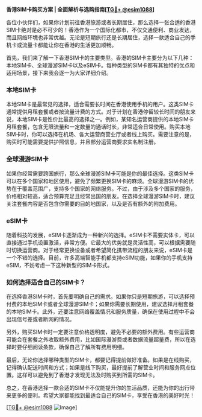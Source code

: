**香港SIM卡购买方案 | 全面解析与选购指南[[TG💪+ @esim1088](https://t.me/s/esim1088)]**

各位小伙伴们，如果你计划前往香港旅游或者长期居住，那么选择一张合适的香港SIM卡绝对是必不可少的！香港作为一个国际化都市，不仅交通便利、商业发达，而且网络环境也非常优越。无论是短期旅行还是长期居住，选择一款适合自己的手机卡或流量卡都能让你在香港的生活更加顺畅。

首先，我们来了解一下香港SIM卡的主要类型。香港的SIM卡主要分为以下几种：本地SIM卡、全球漫游SIM卡以及eSIM卡。每种类型的SIM卡都有其独特的优点和适用场景，接下来我会逐一为大家详细介绍。

### 本地SIM卡

本地SIM卡是最常见的选择，适合需要长时间在香港使用手机的用户。这类SIM卡通常提供月租套餐或者按流量计费的方式。对于计划在香港停留较长时间的朋友来说，本地SIM卡是性价比最高的选择之一。例如，某知名运营商提供的本地SIM卡月租套餐，包含无限流量和一定数量的通话时长，非常适合日常使用。购买本地SIM卡时，你可以选择在机场、各大运营商营业厅或者线上购买。需要注意的是，购买时可能需要提供护照信息，并且部分运营商要求实名制注册。

### 全球漫游SIM卡

如果你经常需要跨国旅行，那么全球漫游SIM卡可能是你的最佳选择。这类SIM卡可以在多个国家和地区使用，避免了频繁更换SIM卡的麻烦。全球漫游SIM卡的优势在于覆盖范围广，支持多个国家的网络服务。不过，由于涉及多个国家的服务，价格相对较高，适合预算充足且经常出国的朋友。在选择全球漫游SIM卡时，建议关注套餐内容是否包含你需要的目的地国家，以及是否有额外的附加费用。

### eSIM卡

随着科技的发展，eSIM卡逐渐成为一种新兴的选择。eSIM卡不需要实体卡，可以直接通过手机设置激活，非常方便。它最大的优势就是灵活性高，可以根据需要随时切换运营商。对于经常更换设备或者希望简化携带流程的朋友来说，eSIM卡是一个不错的选择。目前，许多高端智能手机都支持eSIM功能，如果你的手机支持eSIM，不妨考虑一下这种新型的SIM卡形式。

### 如何选择适合自己的SIM卡？

在选择香港SIM卡时，首先要明确自己的需求。如果你只是短期旅游，可以选择预付费的本地SIM卡或者全球漫游SIM卡；如果你需要长期使用，建议选择月租套餐的本地SIM卡。此外，还要注意网络覆盖情况和服务质量，确保在使用过程中不会出现信号差或者断网的情况。

另外，购买SIM卡时一定要注意价格透明度，避免不必要的额外费用。有些运营商可能会在套餐之外收取额外费用，比如国际漫游费或者数据流量超量费，所以在选择时要仔细阅读条款，确保自己了解所有费用明细。

最后，无论你选择哪种类型的SIM卡，都要记得提前做好准备。如果是在线购买，记得确认配送时间和方式；如果是线下购买，最好提前了解营业时间和服务网点位置。这样可以避免到了香港才发现无法及时购买到所需的SIM卡。

总之，在香港选择一款合适的SIM卡不仅能提升你的生活品质，还能为你的出行带来更多的便利。希望大家都能找到最适合自己的SIM卡，享受在香港的美好时光！

[[TG💪+ @esim1088](https://t.me/s/esim1088) ![Image](https://i.postimg.cc/4NQfJmqS/Snipaste-2025-05-13-00-14-12.png)]